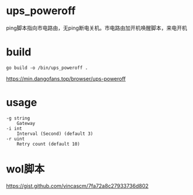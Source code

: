 # ups_poweroff

ping脚本指向市电路由，无ping断电关机。市电路由加开机唤醒脚本，来电开机

# build

```
go build -o /bin/ups_poweroff .
```
https://min.dangofans.top/browser/ups-poweroff

# usage

```
-g string
  	Gateway
-i int
  	Interval (Second) (default 3)
-r uint
  	Retry count (default 10)
```

# wol脚本
https://gist.github.com/vincascm/7fa72a8c27933736d802
